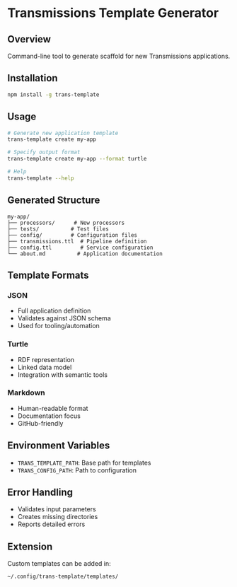 # Transmissions Template Generator

## Overview
Command-line tool to generate scaffold for new Transmissions applications.

## Installation
```bash
npm install -g trans-template
```

## Usage
```bash
# Generate new application template
trans-template create my-app

# Specify output format
trans-template create my-app --format turtle

# Help
trans-template --help
```

## Generated Structure
```
my-app/
├── processors/      # New processors
├── tests/          # Test files
├── config/         # Configuration files
├── transmissions.ttl  # Pipeline definition
├── config.ttl         # Service configuration
└── about.md          # Application documentation
```

## Template Formats

### JSON
- Full application definition
- Validates against JSON schema
- Used for tooling/automation

### Turtle
- RDF representation
- Linked data model
- Integration with semantic tools

### Markdown
- Human-readable format
- Documentation focus
- GitHub-friendly

## Environment Variables
- `TRANS_TEMPLATE_PATH`: Base path for templates
- `TRANS_CONFIG_PATH`: Path to configuration

## Error Handling
- Validates input parameters
- Creates missing directories
- Reports detailed errors

## Extension
Custom templates can be added in:
```bash
~/.config/trans-template/templates/
```
